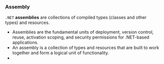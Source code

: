 
### Assembly
`.NET` **assemblies** are collections of compiled types (classes and other types) and resources.

- Assemblies are the fundamental units of deployment, version control, reuse, activation scoping, and security permissions for .NET-based applications.
- An assembly is a collection of types and resources that are built to work together and form a logical unit of functionality. 
- 
